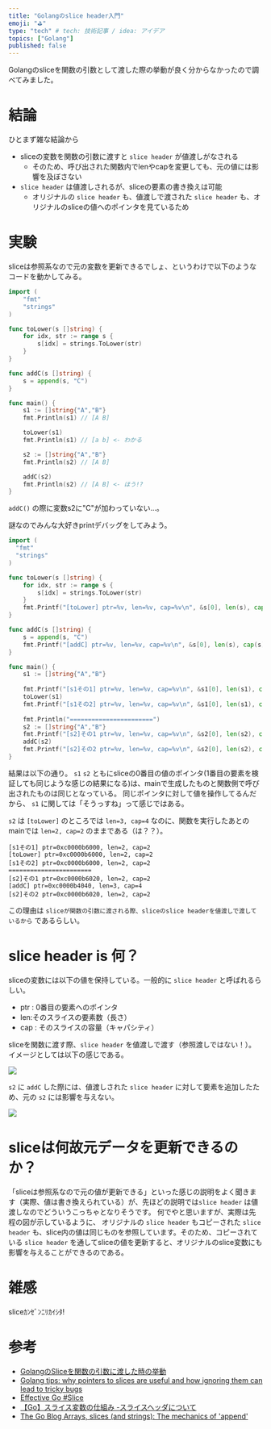 ```yaml
---
title: "Golangのslice header入門"
emoji: "⛳"
type: "tech" # tech: 技術記事 / idea: アイデア
topics: ["Golang"]
published: false
---
```


Golangのsliceを関数の引数として渡した際の挙動が良く分からなかったので調べてみました。

# 結論
ひとまず雑な結論から

- sliceの変数を関数の引数に渡すと `slice header` が値渡しがなされる
    - そのため、呼び出された関数内でlenやcapを変更しても、元の値には影響を及ぼさない
- `slice header` は値渡しされるが、sliceの要素の書き換えは可能
    - オリジナルの `slice header` も、値渡しで渡された `slice header` も、オリジナルのsliceの値へのポインタを見ているため

# 実験
sliceは参照系なので元の変数を更新できるでしょ、というわけで以下のようなコードを動かしてみる。

```go
import (
    "fmt"
    "strings"
)

func toLower(s []string) {
    for idx, str := range s {
        s[idx] = strings.ToLower(str)
    }
}

func addC(s []string) {
    s = append(s, "C")
}

func main() {
    s1 := []string{"A","B"}
    fmt.Println(s1) // [A B]

    toLower(s1)
    fmt.Println(s1) // [a b] <- わかる

    s2 := []string{"A","B"}
    fmt.Println(s2) // [A B]

    addC(s2)
    fmt.Println(s2) // [A B] <- ほう!?
}
```

`addC()` の際に変数s2に"C"が加わっていない...。

謎なのでみんな大好きprintデバッグをしてみよう。

```go
import (
  "fmt"
  "strings"
)

func toLower(s []string) {
    for idx, str := range s {
        s[idx] = strings.ToLower(str)
    }
    fmt.Printf("[toLower] ptr=%v, len=%v, cap=%v\n", &s[0], len(s), cap(s))
}

func addC(s []string) {
    s = append(s, "C")
    fmt.Printf("[addC] ptr=%v, len=%v, cap=%v\n", &s[0], len(s), cap(s))
}

func main() {
    s1 := []string{"A","B"}
    
    fmt.Printf("[s1その1] ptr=%v, len=%v, cap=%v\n", &s1[0], len(s1), cap(s1))
    toLower(s1)
    fmt.Printf("[s1その2] ptr=%v, len=%v, cap=%v\n", &s1[0], len(s1), cap(s1))
    
    fmt.Println("=======================")
    s2 := []string{"A","B"}
    fmt.Printf("[s2]その1 ptr=%v, len=%v, cap=%v\n", &s2[0], len(s2), cap(s2))
    addC(s2)
    fmt.Printf("[s2]その2 ptr=%v, len=%v, cap=%v\n", &s2[0], len(s2), cap(s2))
}
```

結果は以下の通り。
`s1` `s2` ともにsliceの0番目の値のポインタ(1番目の要素を検証しても同じような感じの結果になる)は、mainで生成したものと関数側で呼び出されたものは同じとなっている。
同じポインタに対して値を操作してるんだから、 `s1` に関しては「そうっすね」って感じではある。

`s2` は `[toLower]` のところでは `len=3, cap=4` なのに、関数を実行したあとのmainでは `len=2, cap=2` のままである（は？？）。

```
[s1その1] ptr=0xc0000b6000, len=2, cap=2
[toLower] ptr=0xc0000b6000, len=2, cap=2
[s1その2] ptr=0xc0000b6000, len=2, cap=2
=======================
[s2]その1 ptr=0xc0000b6020, len=2, cap=2
[addC] ptr=0xc0000b4040, len=3, cap=4
[s2]その2 ptr=0xc0000b6020, len=2, cap=2
```

この理由は `sliceが関数の引数に渡される際、sliceのslice headerを値渡しで渡しているから` であるらしい。

# slice header is 何？
sliceの変数には以下の値を保持している。一般的に `slice header` と呼ばれるらしい。

- ptr : 0番目の要素へのポインタ
- len:そのスライスの要素数（長さ）
- cap : そのスライスの容量（キャパシティ）

sliceを関数に渡す際、`slice header` を値渡しで渡す（参照渡しではない！）。イメージとしては以下の感じである。

![](https://storage.googleapis.com/zenn-user-upload/2k11y10zz1ntjdorslbiblk7xiut)

`s2` に `addC` した際には、値渡しされた `slice header` に対して要素を追加したため、元の `s2` には影響を与えない。

![](https://storage.googleapis.com/zenn-user-upload/lh359di4m9p6pa91c3s2am76f97p)

# sliceは何故元データを更新できるのか？
「sliceは参照系なので元の値が更新できる」といった感じの説明をよく聞きます（実際、値は書き換えられている）が、先ほどの説明では`slice header` は値渡しなのでどういうこっちゃとなりそうです。
何でやと思いますが、実際は先程の図が示しているように、 オリジナルの `slice header` もコピーされた `slice header` も、slice内の値は同じものを参照しています。そのため、コピーされている `slice header` を通してsliceの値を更新すると、オリジナルのslice変数にも影響を与えることができるのである。

# 雑感
sliceｶﾝｾﾞﾝﾆﾘｶｲｼﾀ!

# 参考
- [GolangのSliceを関数の引数に渡した時の挙動](https://christina04.hatenablog.com/entry/2017/09/26/190000)
- [Golang tips: why pointers to slices are useful and how ignoring them can lead to tricky bugs](https://medium.com/swlh/golang-tips-why-pointers-to-slices-are-useful-and-how-ignoring-them-can-lead-to-tricky-bugs-cac90f72e77b)
- [Effective Go #Slice](https://golang.org/doc/effective_go#slices)
- [【Go】スライス変数の仕組み -スライスヘッダについて](https://www.ohitori.fun/entry/how-slice-variables-work-about-slice-header)
- [The Go Blog Arrays, slices (and strings): The mechanics of 'append'](https://blog.golang.org/slices)